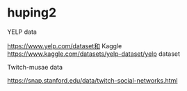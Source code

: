 # huping2

YELP data

https://www.yelp.com/dataset和 Kaggle https://www.kaggle.com/datasets/yelp-dataset/yelp
dataset 


Twitch-musae data

https://snap.stanford.edu/data/twitch-social-networks.html
